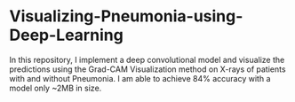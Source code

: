 # Visualizing-Pneumonia-using-Deep-Learning
In this repository, I implement a deep convolutional model and visualize the predictions using the Grad-CAM Visualization method on X-rays of patients with and without Pneumonia. I am able to achieve 84% accuracy with a model only ~2MB in size.
